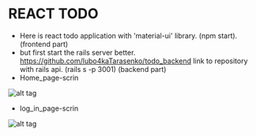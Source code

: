 # REACT TODO
* Here is react todo application with 'material-ui' library. (npm start). (frontend part) 
* but first start the rails server better. https://github.com/lubo4kaTarasenko/todo_backend link to repository with rails api. (rails s -p 3001) (backend part)
* Home_page-scrin

![alt tag](http://i.piccy.info/i9/482d375b1d25e6f3ba70700980e47d48/1606406210/46771/1404363/materialreact.png)
* log_in_page-scrin

![alt tag](http://i.piccy.info/i9/033a729ce8e581f2fedf8c9b09ac4d54/1606406251/32643/1404363/materiallogin.png)
